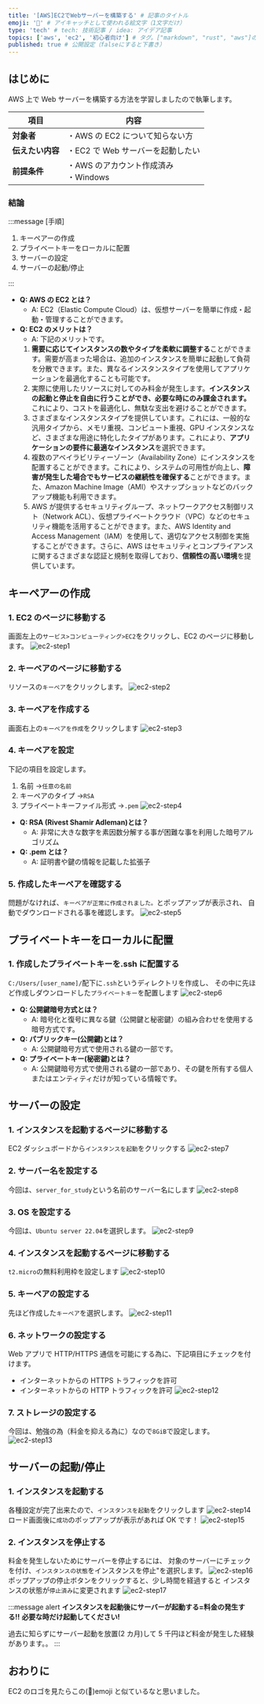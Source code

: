```yaml
---
title: '[AWS]EC2でWebサーバーを構築する' # 記事のタイトル
emoji: '🌆' # アイキャッチとして使われる絵文字（1文字だけ）
type: 'tech' # tech: 技術記事 / idea: アイデア記事
topics: ['aws', 'ec2', '初心者向け'] # タグ。["markdown", "rust", "aws"]のように指定する
published: true # 公開設定（falseにすると下書き）
---
```


## はじめに

AWS 上で Web サーバーを構築する方法を学習しましたので執筆します。

| 項目             | 内容                                    |
| ---------------- | --------------------------------------- |
| **対象者**       | ・AWS の EC2 について知らない方         |
| **伝えたい内容** | ・EC2 で Web サーバーを起動したい       |
| **前提条件**     | ・AWS のアカウント作成済み<br>・Windows |

### 結論

:::message
[手順]

1. キーペアーの作成
2. プライベートキーをローカルに配置
3. サーバーの設定
4. サーバーの起動/停止

:::

- **Q: AWS の EC2 とは？**
  - A: EC2（Elastic Compute Cloud）は、仮想サーバーを簡単に作成・起動・管理することができます。
- **Q: EC2 のメリットは？**
  - A: 下記のメリットです。
  1. **需要に応じてインスタンスの数やタイプを柔軟に調整する**ことができます。需要が高まった場合は、追加のインスタンスを簡単に起動して負荷を分散できます。また、異なるインスタンスタイプを使用してアプリケーションを最適化することも可能です。
  2. 実際に使用したリソースに対してのみ料金が発生します。**インスタンスの起動と停止を自由に行うことができ、必要な時にのみ課金されます。** これにより、コストを最適化し、無駄な支出を避けることができます。
  3. さまざまなインスタンスタイプを提供しています。これには、一般的な汎用タイプから、メモリ重視、コンピュート重視、GPU インスタンスなど、さまざまな用途に特化したタイプがあります。これにより、**アプリケーションの要件に最適なインスタンス**を選択できます。
  4. 複数のアベイラビリティーゾーン（Availability Zone）にインスタンスを配置することができます。これにより、システムの可用性が向上し、**障害が発生した場合でもサービスの継続性を確保する**ことができます。また、Amazon Machine Image（AMI）やスナップショットなどのバックアップ機能も利用できます。
  5. AWS が提供するセキュリティグループ、ネットワークアクセス制御リスト（Network ACL）、仮想プライベートクラウド（VPC）などのセキュリティ機能を活用することができます。また、AWS Identity and Access Management（IAM）を使用して、適切なアクセス制御を実施することができます。さらに、AWS はセキュリティとコンプライアンスに関するさまざまな認証と規制を取得しており、**信頼性の高い環境**を提供しています。

## キーペアーの作成

### 1. EC2 のページに移動する

画面左上の`サービス>コンピューティング>EC2`をクリックし、EC2 のページに移動します。
![ec2-step1](/images/ec2-step1.png)

### 2. キーペアのページに移動する

リソースの`キーペア`をクリックします。
![ec2-step2](/images/ec2-step2.png)

### 3. キーペアを作成する

画面右上の`キーペアを作成`をクリックします
![ec2-step3](/images/ec2-step3.png)

### 4. キーペアを設定

下記の項目を設定します。

1. 名前 →`任意の名前`
2. キーペアのタイプ →`RSA`
3. プライベートキーファイル形式 →`.pem`
   ![ec2-step4](/images/ec2-step4.png)

- **Q: RSA (Rivest Shamir Adleman)とは？**
  - A: 非常に大きな数字を素因数分解する事が困難な事を利用した暗号アルゴリズム
- **Q: .pem とは？**
  - A: 証明書や鍵の情報を記載した拡張子

### 5. 作成したキーペアを確認する

問題がなければ、`キーペアが正常に作成されました。`とポップアップが表示され、
自動でダウンロードされる事を確認します。
![ec2-step5](/images/ec2-step5.png)

## プライベートキーをローカルに配置

### 1. 作成したプライベートキーを.ssh に配置する

`C:/Users/[user_name]/`配下に`.ssh`というディレクトリを作成し、
その中に先ほど作成しダウンロードした`プライベートキー`を配置します
![ec2-step6](/images/ec2-step6.png)

- **Q: 公開鍵暗号方式とは？**
  - A: 暗号化と復号に異なる鍵（公開鍵と秘密鍵）の組み合わせを使用する暗号方式です。
- **Q: パブリックキー(公開鍵)とは？**
  - A: 公開鍵暗号方式で使用される鍵の一部です。
- **Q: プライベートキー(秘密鍵)とは？**
  - A: 公開鍵暗号方式で使用される鍵の一部であり、その鍵を所有する個人またはエンティティだけが知っている情報です。

## サーバーの設定

### 1. インスタンスを起動するページに移動する

EC2 ダッシュボードから`インスタンスを起動`をクリックする
![ec2-step7](/images/ec2-step7.png)

### 2. サーバー名を設定する

今回は、`server_for_study`という名前のサーバー名にします
![ec2-step8](/images/ec2-step8.png)

### 3. OS を設定する

今回は、`Ubuntu server 22.04`を選択します。
![ec2-step9](/images/ec2-step9.png)

### 4. インスタンスを起動するページに移動する

`t2.micro`の無料利用枠を設定します
![ec2-step10](/images/ec2-step10.png)

### 5. キーペアの設定する

先ほど作成した`キーペア`を選択します。
![ec2-step11](/images/ec2-step11.png)

### 6. ネットワークの設定する

Web アプリで HTTP/HTTPS 通信を可能にする為に、下記項目にチェックを付けます。

- インターネットからの HTTPS トラフィックを許可
- インターネットからの HTTP トラフィックを許可
  ![ec2-step12](/images/ec2-step12.png)

### 7. ストレージの設定する

今回は、勉強の為（料金を抑える為に）なので`8GiB`で設定します。
![ec2-step13](/images/ec2-step13.png)

## サーバーの起動/停止

### 1. インスタンスを起動する

各種設定が完了出来たので、`インスタンスを起動`をクリックします
![ec2-step14](/images/ec2-step14.png)
ロード画面後に`成功`のポップアップが表示があれば OK です！
![ec2-step15](/images/ec2-step15.png)

### 2. インスタンスを停止する

料金を発生しないためにサーバーを停止するには、
対象のサーバーにチェックを付け、`インスタンスの状態`をインスタンスを停止"を選択します。
![ec2-step16](/images/ec2-step16.png)
ポップアップの停止ボタンをクリックすると、少し時間を経過すると
インスタンスの状態が`停止済み`に変更されます
![ec2-step17](/images/ec2-step17.png)

:::message alert
**インスタンスを起動後にサーバーが起動する=料金の発生する!!**
**必要な時だけ起動してください!**

過去に知らずにサーバー起動を放置(2 カ月)して 5 千円ほど料金が発生した経験があります。。
:::

## おわりに

EC2 のロゴを見たらこの(🌆)emoji と似ているなと思いました。

